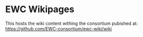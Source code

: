 # EWC Wikipages

This hosts the wiki content withing the consortium pubished at: https://github.com/EWC-consortium/ewc-wiki/wiki
